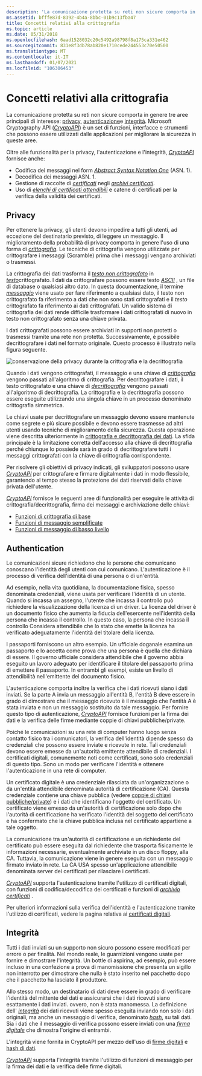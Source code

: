 ```yaml
---
description: 'La comunicazione protetta su reti non sicure comporta in genere tre aree principali di interesse: privacy, autenticazione e integrità.'
ms.assetid: bfffe87d-8392-4b4a-8bbc-01b9c13fba47
title: Concetti relativi alla crittografia
ms.topic: article
ms.date: 05/31/2018
ms.openlocfilehash: 6aad1528032c20c5492a98798f8a175ca331e462
ms.sourcegitcommit: 831e8f3db78ab820e1710cede244553c70e50500
ms.translationtype: MT
ms.contentlocale: it-IT
ms.lasthandoff: 01/07/2021
ms.locfileid: "106306453"
---
```

# <a name="cryptography-concepts"></a>Concetti relativi alla crittografia

La comunicazione protetta su reti non sicure comporta in genere tre aree principali di interesse: [privacy](#privacy), [autenticazione](#authentication)e [integrità](#integrity). Microsoft Cryptography API ([*CryptoAPI*](../secgloss/c-gly.md)) è un set di funzioni, interfacce e strumenti che possono essere utilizzati dalle applicazioni per migliorare la sicurezza in queste aree.

Oltre alle funzionalità per la privacy, l'autenticazione e l'integrità, [*CryptoAPI*](../secgloss/c-gly.md) fornisce anche:

-   Codifica dei messaggi nel form [*Abstract Syntax Notation One*](../secgloss/a-gly.md) (ASN. 1).
-   Decodifica dei messaggi ASN. 1.
-   Gestione di raccolte di [*certificati*](../secgloss/c-gly.md) negli [*archivi certificati*](../secgloss/c-gly.md).
-   Uso di [*elenchi di certificati attendibili*](../secgloss/c-gly.md) e catene di certificati per la verifica della validità dei certificati.

## <a name="privacy"></a>Privacy

Per ottenere la privacy, gli utenti devono impedire a tutti gli utenti, ad eccezione del destinatario previsto, di leggere un messaggio. Il miglioramento della probabilità di privacy comporta in genere l'uso di una forma di [*crittografia*](../secgloss/c-gly.md). Le tecniche di crittografia vengono utilizzate per crittografare i messaggi (Scramble) prima che i messaggi vengano archiviati o trasmessi.

La crittografia dei dati trasforma il [*testo non crittografato*](../secgloss/p-gly.md) in [*testo*](../secgloss/c-gly.md)crittografato. I dati da crittografare possono essere testo [*ASCII*](../secgloss/a-gly.md) , un file di database o qualsiasi altro dato. In questa documentazione, il termine [*messaggio*](../secgloss/m-gly.md) viene usato per fare riferimento a qualsiasi dato, il testo non crittografato fa riferimento a dati che non sono stati crittografati e il *testo* crittografato fa riferimento ai dati crittografati. Un valido sistema di crittografia dei dati rende difficile trasformare i dati crittografati di nuovo in testo non crittografato senza una chiave privata.

I dati crittografati possono essere archiviati in supporti non protetti o trasmessi tramite una rete non protetta. Successivamente, è possibile decrittografare i dati nel formato originale. Questo processo è illustrato nella figura seguente.

![conservazione della privacy durante la crittografia e la decrittografia](images/capi01.png)

Quando i dati vengono crittografati, il messaggio e una chiave di [*crittografia*](../secgloss/e-gly.md) vengono passati all'algoritmo di crittografia. Per decrittografare i dati, il testo crittografato e una chiave di [*decrittografia*](../secgloss/d-gly.md) vengono passati all'algoritmo di decrittografia. La crittografia e la decrittografia possono essere eseguite utilizzando una singola chiave in un processo denominato crittografia simmetrica.

Le chiavi usate per decrittografare un messaggio devono essere mantenute come segrete e più sicure possibile e devono essere trasmesse ad altri utenti usando tecniche di miglioramento della sicurezza. Questa operazione viene descritta ulteriormente in [crittografia e decrittografia dei dati](data-encryption-and-decryption.md). La sfida principale è la limitazione corretta dell'accesso alla chiave di decrittografia perché chiunque lo possiede sarà in grado di decrittografare tutti i messaggi crittografati con la chiave di crittografia corrispondente.

Per risolvere gli obiettivi di privacy indicati, gli sviluppatori possono usare [*CryptoAPI*](../secgloss/c-gly.md) per crittografare e firmare digitalmente i dati in modo flessibile, garantendo al tempo stesso la protezione dei dati riservati della chiave privata dell'utente.

[*CryptoAPI*](../secgloss/c-gly.md) fornisce le seguenti aree di funzionalità per eseguire le attività di crittografia/decrittografia, firma dei messaggi e archiviazione delle chiavi:

-   [Funzioni di crittografia di base](cryptography-functions.md)
-   [Funzioni di messaggio semplificate](cryptography-functions.md)
-   [Funzioni di messaggio di basso livello](cryptography-functions.md)

## <a name="authentication"></a>Authentication

Le comunicazioni sicure richiedono che le persone che comunicano conoscano l'identità degli utenti con cui comunicano. L'autenticazione è il processo di verifica dell'identità di una persona o di un'entità.

Ad esempio, nella vita quotidiana, la documentazione fisica, spesso denominata credenziali, viene usata per verificare l'identità di un utente. Quando si incassa un assegno, l'utente che incassa il controllo può richiedere la visualizzazione della licenza di un driver. La licenza del driver è un documento fisico che aumenta la fiducia dell'esercente nell'identità della persona che incassa il controllo. In questo caso, la persona che incassa il controllo Considera attendibile che lo stato che emette la licenza ha verificato adeguatamente l'identità del titolare della licenza.

I passaporti forniscono un altro esempio. Un ufficiale doganale esamina un passaporto e lo accetta come prova che una persona è quella che dichiara di essere. Il governo ufficiale considera attendibile che il governo abbia eseguito un lavoro adeguato per identificare il titolare del passaporto prima di emettere il passaporto. In entrambi gli esempi, esiste un livello di attendibilità nell'emittente del documento fisico.

L'autenticazione comporta inoltre la verifica che i dati ricevuti siano i dati inviati. Se la parte A invia un messaggio all'entità B, l'entità B deve essere in grado di dimostrare che il messaggio ricevuto è il messaggio che l'entità A è stata inviata e non un messaggio sostituito da tale messaggio. Per fornire questo tipo di autenticazione, [*CryptoAPI*](../secgloss/c-gly.md) fornisce funzioni per la firma dei dati e la verifica delle firme mediante coppie di chiavi pubbliche/private.

Poiché le comunicazioni su una rete di computer hanno luogo senza contatto fisico tra i comunicatori, la verifica dell'identità dipende spesso da credenziali che possono essere inviate e ricevute in rete. Tali credenziali devono essere emesse da un'autorità emittente attendibile di credenziali. I certificati digitali, comunemente noti come certificati, sono solo credenziali di questo tipo. Sono un modo per verificare l'identità e ottenere l'autenticazione in una rete di computer.

Un certificato digitale è una credenziale rilasciata da un'organizzazione o da un'entità attendibile denominata autorità di certificazione (CA). Questa credenziale contiene una chiave pubblica (vedere [coppie di chiavi pubbliche/private](public-private-key-pairs.md)) e i dati che identificano l'oggetto del certificato. Un certificato viene emesso da un'autorità di certificazione solo dopo che l'autorità di certificazione ha verificato l'identità del soggetto del certificato e ha confermato che la chiave pubblica inclusa nel certificato appartiene a tale oggetto.

La comunicazione tra un'autorità di certificazione e un richiedente del certificato può essere eseguita dal richiedente che trasporta fisicamente le informazioni necessarie, eventualmente archiviate in un disco floppy, alla CA. Tuttavia, la comunicazione viene in genere eseguita con un messaggio firmato inviato in rete. La CA USA spesso un'applicazione attendibile denominata server dei certificati per rilasciare i certificati.

[*CryptoAPI*](../secgloss/c-gly.md) supporta l'autenticazione tramite l'utilizzo di certificati digitali, con funzioni di codifica/decodifica dei certificati e funzioni di [*archivio certificati*](../secgloss/c-gly.md) .

Per ulteriori informazioni sulla verifica dell'identità e l'autenticazione tramite l'utilizzo di certificati, vedere la pagina relativa ai [certificati digitali](digital-certificates.md).

## <a name="integrity"></a>Integrità

Tutti i dati inviati su un supporto non sicuro possono essere modificati per errore o per finalità. Nel mondo reale, le guarnizioni vengono usate per fornire e dimostrare l'integrità. Un bottle di aspirina, ad esempio, può essere incluso in una confezione a prova di manomissione che presenta un sigillo non interrotto per dimostrare che nulla è stato inserito nel pacchetto dopo che il pacchetto ha lasciato il produttore.

Allo stesso modo, un destinatario di dati deve essere in grado di verificare l'identità del mittente dei dati e assicurarsi che i dati ricevuti siano esattamente i dati inviati. ovvero, non è stata manomessa. La definizione dell' [*integrità*](../secgloss/i-gly.md) dei dati ricevuti viene spesso eseguita inviando non solo i dati originali, ma anche un messaggio di verifica, denominato [*hash*](../secgloss/h-gly.md), su tali dati. Sia i dati che il messaggio di verifica possono essere inviati con una [*firma digitale*](../secgloss/d-gly.md) che dimostra l'origine di entrambi.

L'integrità viene fornita in CryptoAPI per mezzo dell'uso di [firme digitali](digital-signatures.md) e [hash di dati](data-hashes.md).

[*CryptoAPI*](../secgloss/c-gly.md) supporta l'integrità tramite l'utilizzo di funzioni di messaggio per la firma dei dati e la verifica delle firme digitali.

 

 
